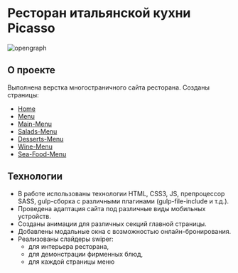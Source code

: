 # Ресторан итальянской кухни Picasso

![opengraph](https://github.com/volches/Picasso/assets/124622075/842ecab6-d45a-4bd6-84ef-7b0bd8f6251d)

## О проекте

Выполнена верстка многостраничного сайта ресторана. Созданы страницы:

- [Home](https://volches.github.io/Picasso/)
- [Menu](https://volches.github.io/Picasso/menu.html)
- [Main-Menu](https://volches.github.io/Picasso/main-menu-page.html)
- [Salads-Menu](https://volches.github.io/Picasso/salads-menu-page.html)
- [Desserts-Menu](https://volches.github.io/Picasso/desserts-menu-page.html)
- [Wine-Menu](https://volches.github.io/Picasso/wine-menu-page.html)
- [Sea-Food-Menu](https://volches.github.io/Picasso/sea-food-menu-page.html)

## Технологии

- В работе использованы технологии HTML, CSS3, JS, препроцессор SASS, gulp-сборка с различными плагинами (gulp-file-include и т.д.).
- Проведена адаптация сайта под различные виды мобильных устройств.
- Созданы анимации для различных секций главной страницы.
- Добавлены модальные окна с возможностью онлайн-бронирования.
- Реализованы слайдеры swiper:
  - для интерьера ресторана,
  - для демонстрации фирменных блюд,
  - для каждой страницы меню
